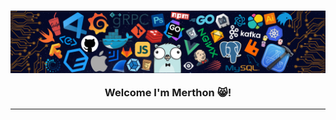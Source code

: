 <h3 align="center">
  
  ![header](https://github.com/Merthon/Merthon/blob/master/assets/go.png)
  
  Welcome I'm Merthon 😸!
  
------
